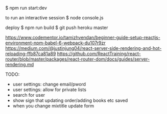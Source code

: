 $ npm run start:dev

to run an interactive session
$ node console.js


deploy
$ npm run build
$ git push heroku master

https://www.codementor.io/tamizhvendan/beginner-guide-setup-reactjs-environment-npm-babel-6-webpack-du107r9zr
https://medium.com/@justinjung04/react-server-side-rendering-and-hot-reloading-ffb87ca81a89
https://github.com/ReactTraining/react-router/blob/master/packages/react-router-dom/docs/guides/server-rendering.md

TODO:

- user settings: change email/pword
- user settings: allow for private lists
- search for user
- show sign that updating order/adding books etc saved
- when you change mixtitle update form
